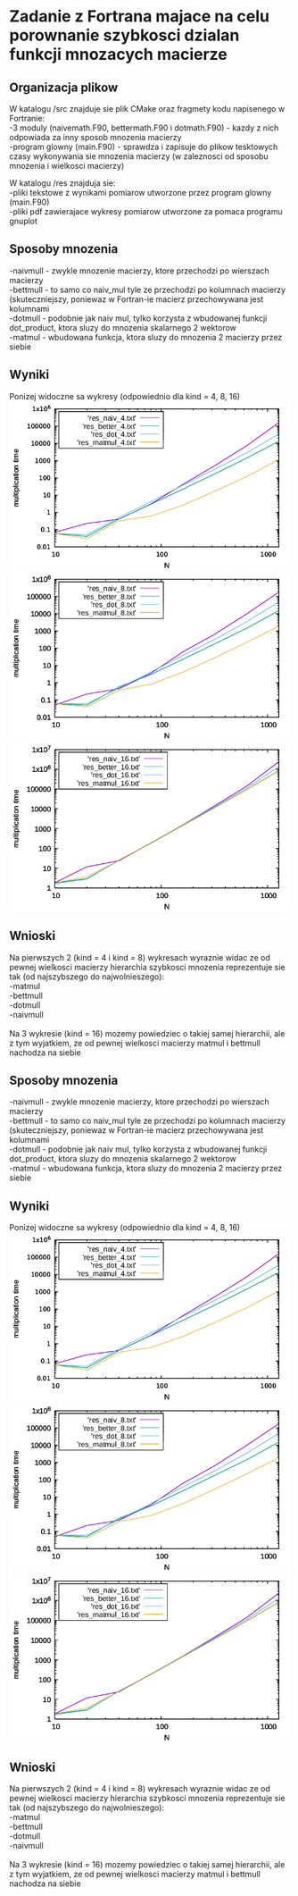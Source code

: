 # Zadanie z Fortrana majace na celu porownanie szybkosci dzialan funkcji mnozacych macierze

## Organizacja plikow
W katalogu /src znajduje sie plik CMake oraz fragmety kodu napisenego w Fortranie:<br/>
-3 moduly (naivemath.F90, bettermath.F90 i dotmath.F90) - kazdy z nich odpowiada za inny sposob mnozenia macierzy <br/>
-program glowny (main.F90) - sprawdza i zapisuje do plikow tesktowych czasy wykonywania sie mnozenia macierzy (w zaleznosci od sposobu mnozenia i wielkosci macierzy)<br/>

W katalogu /res znajduja sie:<br/>
-pliki tekstowe z wynikami pomiarow utworzone przez program glowny (main.F90)<br/>
-pliki pdf zawierajace wykresy pomiarow utworzone za pomaca programu gnuplot<br/>

## Sposoby mnozenia
-naivmull - zwykle mnozenie macierzy, ktore przechodzi po wierszach macierzy<br/>
-bettmull - to samo co naiv_mul tyle ze przechodzi po kolumnach macierzy (skuteczniejszy, poniewaz w Fortran-ie macierz przechowywana jest kolumnami<br/>
-dotmull - podobnie jak naiv mul, tylko korzysta z wbudowanej funkcji dot_product, ktora sluzy do mnozenia skalarnego 2 wektorow<br/>
-matmul - wbudowana funkcja, ktora sluzy do mnozenia 2 macierzy przez siebie<br/>

## Wyniki
Ponizej widoczne sa wykresy (odpowiednio dla kind = 4, 8, 16)<br/>
![wykres4](res/wykres4.png)
![wykres4](res/wykres8.png)
![wykres4](res/wykres16.png)

## Wnioski
Na pierwszych 2 (kind = 4 i kind = 8) wykresach wyraznie widac ze od pewnej wielkosci macierzy hierarchia szybkosci mnozenia reprezentuje sie tak (od najszybszego do najwolnieszego):<br/>
-matmul<br/>
-bettmull<br/>
-dotmull<br/>
-naivmull<br/>
<br/>
Na 3 wykresie (kind = 16) mozemy powiedziec o takiej samej hierarchii, ale z tym wyjatkiem, ze od pewnej wielkosci macierzy matmul i bettmull nachodza na siebie

## Sposoby mnozenia
-naivmull - zwykle mnozenie macierzy, ktore przechodzi po wierszach macierzy<br/>
-bettmull - to samo co naiv_mul tyle ze przechodzi po kolumnach macierzy (skuteczniejszy, poniewaz w Fortran-ie macierz przechowywana jest kolumnami<br/>
-dotmull - podobnie jak naiv mul, tylko korzysta z wbudowanej funkcji dot_product, ktora sluzy do mnozenia skalarnego 2 wektorow<br/>
-matmul - wbudowana funkcja, ktora sluzy do mnozenia 2 macierzy przez siebie<br/>

## Wyniki
Ponizej widoczne sa wykresy (odpowiednio dla kind = 4, 8, 16)<br/>
![wykres4](res/wykres4.png)
![wykres4](res/wykres8.png)
![wykres4](res/wykres16.png)

## Wnioski
Na pierwszych 2 (kind = 4 i kind = 8) wykresach wyraznie widac ze od pewnej wielkosci macierzy hierarchia szybkosci mnozenia reprezentuje sie tak (od najszybszego do najwolnieszego):<br/>
-matmul<br/>
-bettmull<br/>
-dotmull<br/>
-naivmull<br/>
<br/>
Na 3 wykresie (kind = 16) mozemy powiedziec o takiej samej hierarchii, ale z tym wyjatkiem, ze od pewnej wielkosci macierzy matmul i bettmull nachodza na siebie
